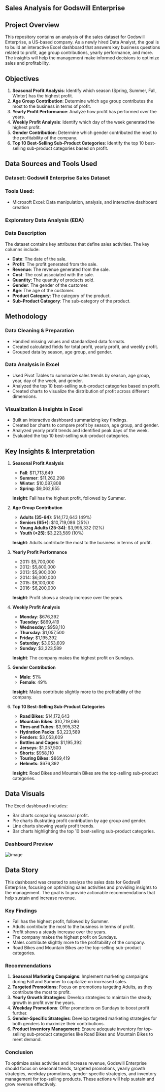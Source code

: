 ## Sales Analysis for Godswill Enterprise

## Project Overview

This repository contains an analysis of the sales dataset for Godswill Enterprise, a US-based company. As a newly hired Data Analyst, the goal is to build an interactive Excel dashboard that answers key business questions related to profit, age group contributions, yearly performance, and more. The insights will help the management make informed decisions to optimize sales and profitability.

## Objectives

1. **Seasonal Profit Analysis**: Identify which season (Spring, Summer, Fall, Winter) has the highest profit.
2. **Age Group Contribution**: Determine which age group contributes the most to the business in terms of profit.
3. **Yearly Profit Performance**: Analyze how profit has performed over the years.
4. **Weekly Profit Analysis**: Identify which day of the week generated the highest profit.
5. **Gender Contribution**: Determine which gender contributed the most to the profitability of the company.
6. **Top 10 Best-Selling Sub-Product Categories**: Identify the top 10 best-selling sub-product categories based on profit.

## Data Sources and Tools Used

### **Dataset:** Godswill Enterprise Sales Dataset

### **Tools Used:**

- Microsoft Excel: Data manipulation, analysis, and interactive dashboard creation

### Exploratory Data Analysis (EDA)

### **Data Description**

The dataset contains key attributes that define sales activities. The key columns include:

- **Date**: The date of the sale.
- **Profit**: The profit generated from the sale.
- **Revenue**: The revenue generated from the sale.
- **Cost**: The cost associated with the sale.
- **Quantity**: The quantity of products sold.
- **Gender**: The gender of the customer.
- **Age**: The age of the customer.
- **Product Category**: The category of the product.
- **Sub-Product Category**: The sub-category of the product.

## Methodology

### **Data Cleaning & Preparation**

- Handled missing values and standardized data formats.
- Created calculated fields for total profit, yearly profit, and weekly profit.
- Grouped data by season, age group, and gender.

### **Data Analysis in Excel**

- Used Pivot Tables to summarize sales trends by season, age group, year, day of the week, and gender.
- Analyzed the top 10 best-selling sub-product categories based on profit.
- Created charts to visualize the distribution of profit across different dimensions.

### **Visualization & Insights in Excel**

- Built an interactive dashboard summarizing key findings.
- Created bar charts to compare profit by season, age group, and gender.
- Analyzed yearly profit trends and identified peak days of the week.
- Evaluated the top 10 best-selling sub-product categories.

## Key Insights & Interpretation

1. **Seasonal Profit Analysis**

   - **Fall**: $11,713,649
   - **Summer**: $11,262,298
   - **Winter**: $10,087,808
   - **Spring**: $9,062,655

   **Insight**: Fall has the highest profit, followed by Summer.

2. **Age Group Contribution**

   - **Adults (35-64)**: $14,172,643 (49%)
   - **Seniors (65+)**: $10,719,086 (25%)
   - **Young Adults (25-34)**: $3,995,332 (12%)
   - **Youth (<25)**: $3,223,589 (10%)

   **Insight**: Adults contribute the most to the business in terms of profit.

3. **Yearly Profit Performance**

   - 2011: $5,700,000
   - 2012: $5,800,000
   - 2013: $5,900,000
   - 2014: $6,000,000
   - 2015: $6,100,000
   - 2016: $6,200,000

   **Insight**: Profit shows a steady increase over the years.

4. **Weekly Profit Analysis**

   - **Monday**: $676,392
   - **Tuesday**: $869,419
   - **Wednesday**: $958,110
   - **Thursday**: $1,057,500
   - **Friday**: $1,195,392
   - **Saturday**: $3,053,609
   - **Sunday**: $3,223,589

   **Insight**: The company makes the highest profit on Sundays.

5. **Gender Contribution**

   - **Male**: 51%
   - **Female**: 49%

   **Insight**: Males contribute slightly more to the profitability of the company.

6. **Top 10 Best-Selling Sub-Product Categories**

   - **Road Bikes**: $14,172,643
   - **Mountain Bikes**: $10,719,086
   - **Tires and Tubes**: $3,995,332
   - **Hydration Packs**: $3,223,589
   - **Fenders**: $3,053,609
   - **Bottles and Cages**: $1,195,392
   - **Jerseys**: $1,057,500
   - **Shorts**: $958,110
   - **Touring Bikes**: $869,419
   - **Helmets**: $676,392

   **Insight**: Road Bikes and Mountain Bikes are the top-selling sub-product categories.

## Data Visuals

The Excel dashboard includes:

- Bar charts comparing seasonal profit.
- Pie charts illustrating profit contribution by age group and gender.
- Line charts showing yearly profit trends.
- Bar charts highlighting the top 10 best-selling sub-product categories.

### **Dashboard Preview**

![image](https://github.com/user-attachments/assets/286f780f-52e6-4efb-838a-63ddcbb0a749)

## Data Story

This dashboard was created to analyze the sales data for Godswill Enterprise, focusing on optimizing sales activities and providing insights to the management. The goal is to provide actionable recommendations that help sustain and increase revenue.

### **Key Findings**

- Fall has the highest profit, followed by Summer.
- Adults contribute the most to the business in terms of profit.
- Profit shows a steady increase over the years.
- The company makes the highest profit on Sundays.
- Males contribute slightly more to the profitability of the company.
- Road Bikes and Mountain Bikes are the top-selling sub-product categories.

### **Recommendations**

1. **Seasonal Marketing Campaigns**: Implement marketing campaigns during Fall and Summer to capitalize on increased sales.
2. **Targeted Promotions**: Focus on promotions targeting Adults, as they contribute the most to profit.
3. **Yearly Growth Strategies**: Develop strategies to maintain the steady growth in profit over the years.
4. **Weekday Promotions**: Offer promotions on Sundays to boost profit further.
5. **Gender-Specific Strategies**: Develop targeted marketing strategies for both genders to maximize their contributions.
6. **Product Inventory Management**: Ensure adequate inventory for top-selling sub-product categories like Road Bikes and Mountain Bikes to meet demand.

### **Conclusion**

To optimize sales activities and increase revenue, Godswill Enterprise should focus on seasonal trends, targeted promotions, yearly growth strategies, weekday promotions, gender-specific strategies, and inventory management for top-selling products. These actions will help sustain and grow revenue effectively.
